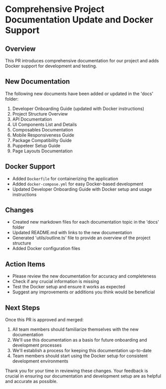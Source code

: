 
# Comprehensive Project Documentation Update and Docker Support

## Overview
This PR introduces comprehensive documentation for our project and adds Docker support for development and testing.

## New Documentation
The following new documents have been added or updated in the 'docs' folder:

1. Developer Onboarding Guide (updated with Docker instructions)
2. Project Structure Overview
3. API Documentation
4. UI Components List and Details
5. Composables Documentation
6. Mobile Responsiveness Guide
7. Package Compatibility Guide
8. Puppeteer Setup Guide
9. Page Layouts Documentation

## Docker Support
- Added `Dockerfile` for containerizing the application
- Added `docker-compose.yml` for easy Docker-based development
- Updated Developer Onboarding Guide with Docker setup and usage instructions

## Changes
- Created new markdown files for each documentation topic in the 'docs' folder
- Updated README.md with links to the new documentation
- Generated 'utils/outline.ts' file to provide an overview of the project structure
- Added Docker configuration files

## Action Items
- Please review the new documentation for accuracy and completeness
- Check if any crucial information is missing
- Test the Docker setup and ensure it works as expected
- Suggest any improvements or additions you think would be beneficial

## Next Steps
Once this PR is approved and merged:
1. All team members should familiarize themselves with the new documentation
2. We'll use this documentation as a basis for future onboarding and development processes
3. We'll establish a process for keeping this documentation up-to-date
4. Team members should start using the Docker setup for consistent development environments

Thank you for your time in reviewing these changes. Your feedback is crucial in ensuring our documentation and development setup are as helpful and accurate as possible.
